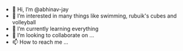 - 👋 Hi, I’m @abhinav-jay
- 👀 I’m interested in many things like swimming, rubuik's cubes and volleyball
- 🌱 I’m currently learning everything
- 💞️ I’m looking to collaborate on ...
- 📫 How to reach me ...

<!---
abhinav-jay/abhinav-jay is a ✨ special ✨ repository because its `README.md` (this file) appears on your GitHub profile.
You can click the Preview link to take a look at your changes.
--->
